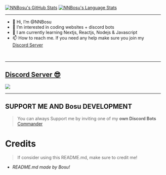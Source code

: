 [![NNBosu's GitHub Stats](https://github-readme-stats.vercel.app/api?username=NNBosu&show_icons=true&theme=tokyonight)](https://github.com/NNBosu)
[![NNBosu's Language Stats](https://github-readme-stats.vercel.app/api/top-langs/?username=NNBosu&theme=tokyonight)](https://github.com/NNBosu)

  
***

- 👋 Hi, I’m @NNBosu
- 👀 I’m interested in coding websites + discord bots
- 🌱 I am currently learning Nextjs, Reactjs, Nodejs & Javascript
- 📫 How to reach me. If you need any help make sure you join my [Discord Server](https://discord.gg/M5K98p27mB)
  
<br/>
  
***

## [Discord Server 😎](https://discord.gg/M5K98p27mB)
<a href="https://discord.gg/49BFrMhys5"><img src="https://cdn.discordapp.com/attachments/986308890050326600/994936762654793788/image.png?size=4096"></a>

***

## SUPPORT ME AND Bosu DEVELOPMENT

> You can always Support me by inviting one of my **own Discord Bots**
[Commander](https://discord.com/api/oauth2/authorize?client_id=955093593008275567&permissions=8&scope=applications.commands%20bot)

# Credits

> If consider using this README.md, make sure to credit me!
* *README.md made by Bosu!*
